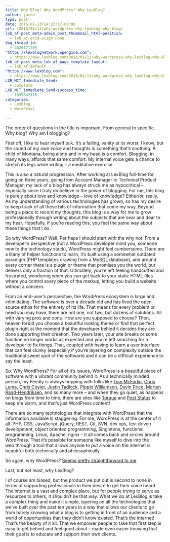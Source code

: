 ```yaml
---
title: Why Blog? Why WordPress? Why LexBlog?
author: jared
type: post
date: 2016-01-13T14:22:17+00:00
url: /2016/01/13/why-wordpress-why-lexblog-why-blog/
lxb_af-post_meta-admin_post_thumbnail_html-position:
  - lxb_af-grid-align-none
dsq_thread_id:
  - 4626171205
"https://lexblognetwork.wpengine.com":
  - https://www.lexblog.com/2016/01/13/why-wordpress-why-lexblog-why-blog-2/
lxb_af-post_meta-lxb_af_page_template-layout:
  - lxb_af-default
"https://www.lexblog.com":
  - https://www.lexblog.com/2016/01/13/why-wordpress-why-lexblog-why-blog/
LXB_MCT_Immediate_Send:
  - complete
LXB_MCT_Immediate_Send-success_time:
  - 1639642116
categories:
  - LexBlog
  - WordPress

---
```

 

The order of questions in the title is important. From general to specific. Why blog? Why am **I** blogging?

First off, I like to hear myself talk. It&#8217;s a failing, vanity at its worst, I know, but the sound of my own voice and thoughts is something that&#8217;s soothing. A child of Montana, being alone and in my head is a comfort. Blogging, in many ways, affords that same comfort. My internal voice gets a chance to stretch its legs while writing &#8211; a meditative exercise.

This is also a natural progression. After working at LexBlog full-time for going on three years, going from Account Manager to Technical Product Manager, my lack of a blog has always struck me as hypocritical &#8211; especially since I truly do believe in the power of blogging. For me, this blog is&nbsp;purely about love and knowledge &#8211; love of knowledge? Either/or, really. As my understanding of various technologies has grown, so has my desire to keep track of all these bits of information that come my way. Beyond being a place to record my thoughts, this blog is a way for me to grow professionally through writing about the subjects that are near and dear to my hear. Hopefully, if you&#8217;re reading this, you feel the same way about these things that I do.

<!--more-->

So why WordPress? Well. Per haps I should start with the why not. From a developer&#8217;s perspective (not a WordPress developer mind you, someone new to the technology stack), WordPress might feel cumbersome. There are a litany of helper functions to learn, it&#8217;s built using a somewhat outdated paradigm (PHP templates drawing from a MySQL database), and around every corner there is a plugin or theme that promises you the world, but delivers only a fraction of that. Ultimately, you&#8217;re left feeling handcuffed and frustrated, wondering when you can get back to your static HTML files where you control every piece of the markup, letting you build a website without a concern.

From an end-user&#8217;s perspective, the WordPress ecosystem is large and intimidating. The software is over a decade old and has lived the open source ethos for the entirety of its life. That means for every problem or need you may have, there are not one, not two, but dozens of solutions. All with varying pros and cons. How are you supposed to choose? Then, heaven forbid you choose a beautiful looking theme or find that perfect plugin right at the moment that the developer behind it decides they are done supporting their creation. Two years later, your site breaks or some function no longer works as expected and you&#8217;re left searching for a developer to fix things. That, coupled with having to learn a user interface that can feel clunky (especially if you&#8217;re layering on complexity outside the traditional sweet spot of the software) and it can be a difficult experience to say the least.

So. Why WordPress? For all of it&#8217;s issues, WordPress is a beautiful piece of software with a vibrant community behind it. As a technically minded person, my Feedly is always hopping with folks like [Tom McFarlin][1], [Chris Lema][2], [Chris Coyier][3], [Justin Tadlock][4], [Pippin Williamson][5], [Devin Price][6], [Morten Rand-Hendriksen][7], and so many more &#8211; and when they go quiet, as happens on blogs from time to time, there are sites like [Torque][8] and [Post Status][9] to keep me warm, and that&#8217;s just WordPress content!

There are so many technologies that integrate with WordPress that the information available is staggering. For me, WordPress is at the center of it all. PHP, CSS, JavaScript, jQuery, REST, Git, SVN, dev ops, test driven development, object oriented programming, Singletons, functional programming, Linux, Apache, nginx &#8211; it all comes back and circles around WordPress. That it&#8217;s possible for someone like myself to&nbsp;dive into the web&nbsp;through a tool that allows anyone&nbsp;to put a&nbsp;voice on the internet is beautiful both technically and philosophically.

So again, why WordPress?&nbsp;[Seems pretty straightforward to me][10].

Last, but not least, why LexBlog?

I of course am biased, but the product we put out is second to none in terms of supporting professionals in their desire to get their voice heard. The internet is a vast and complex place, but for people trying to serve as resources to others, it shouldn&#8217;t be that way. What we do at LexBlog is take a complex thing and make it simple, layering on all the technologies that we&#8217;ve built over the past ten years in a way that allows our clients to go from barely knowing what a blog is to getting in front of an&nbsp;audience and a world of opportunities that they didn&#8217;t know existed. That&#8217;s the internet! That&#8217;s the beauty of it all. That we empower people to take that first step is easy to get behind and feel good about &#8211; made even easier knowing that their goal is to educate and support their own clients.

 [1]: https://tommcfarlin.com/
 [2]: http://chrislema.com/
 [3]: https://css-tricks.com/
 [4]: http://justintadlock.com/
 [5]: https://pippinsplugins.com/blog/
 [6]: http://wptheming.com/
 [7]: http://mor10.com/
 [8]: http://torquemag.io/
 [9]: https://poststatus.com/
 [10]: http://premium.wpmudev.org/blog/wordpress-stats/